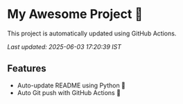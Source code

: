 # My Awesome Project 🚀

This project is automatically updated using GitHub Actions.

_Last updated: 2025-06-03 17:20:39 IST_

## Features
- Auto-update README using Python 🐍
- Auto Git push with GitHub Actions 🤖
